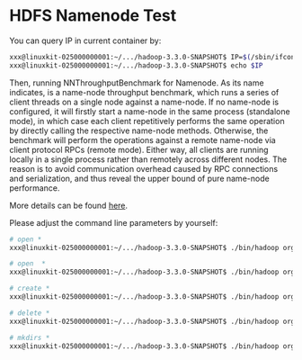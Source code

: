 # HDFS Namenode Test

You can query IP in current container by:

```bash
xxx@linuxkit-025000000001:~/.../hadoop-3.3.0-SNAPSHOT$ IP=$(/sbin/ifconfig eth0 | grep 'inet addr' | cut -d: -f2 | awk '{print $1}')
xxx@linuxkit-025000000001:~/.../hadoop-3.3.0-SNAPSHOT$ echo $IP
```

Then, running NNThroughputBenchmark for Namenode. As its name indicates, is a name-node throughput benchmark, which runs a series of client threads on a single node against a name-node. If no name-node is configured, it will firstly start a name-node in the same process (standalone mode), in which case each client repetitively performs the same operation by directly calling the respective name-node methods. Otherwise, the benchmark will perform the operations against a remote name-node via client protocol RPCs (remote mode). Either way, all clients are running locally in a single process rather than remotely across different nodes. The reason is to avoid communication overhead caused by RPC connections and serialization, and thus reveal the upper bound of pure name-node performance.

More details can be found [here](https://hadoop.apache.org/docs/r3.2.0/hadoop-project-dist/hadoop-common/Benchmarking.html).


Please adjust the command line parameters by yourself:

```bash
# open *
xxx@linuxkit-025000000001:~/.../hadoop-3.3.0-SNAPSHOT$ ./bin/hadoop org.apache.hadoop.hdfs.server.namenode.NNThroughputBenchmark -fs hdfs://${IP}:9000 -op open -threads 1 -files 100000 -keepResults -logLevel INFO

# open  *
xxx@linuxkit-025000000001:~/.../hadoop-3.3.0-SNAPSHOT$ ./bin/hadoop org.apache.hadoop.hdfs.server.namenode.NNThroughputBenchmark -fs hdfs://${IP}:9000 -op open -threads 100 -files 100 -keepResults -logLevel INFO

# create *
xxx@linuxkit-025000000001:~/.../hadoop-3.3.0-SNAPSHOT$ ./bin/hadoop org.apache.hadoop.hdfs.server.namenode.NNThroughputBenchmark -fs hdfs://${IP}:9000 -op create -threads 1 -files 2 -keepResults -logLevel INFO

# delete *
xxx@linuxkit-025000000001:~/.../hadoop-3.3.0-SNAPSHOT$ ./bin/hadoop org.apache.hadoop.hdfs.server.namenode.NNThroughputBenchmark -fs hdfs://${IP}:9000 -op delete -threads 1 -files 10 -keepResults -logLevel INFO

# mkdirs *
xxx@linuxkit-025000000001:~/.../hadoop-3.3.0-SNAPSHOT$ ./bin/hadoop org.apache.hadoop.hdfs.server.namenode.NNThroughputBenchmark -fs hdfs://${IP}:9000 -op mkdirs -threads 1 -dirs 10 -keepResults -logLevel INFO
```

